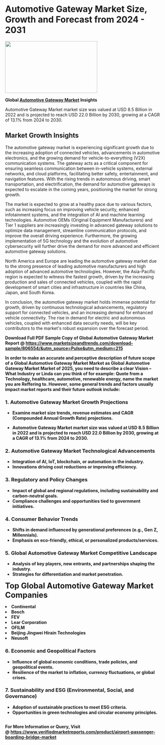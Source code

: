 <H1>Automotive Gateway Market Size, Growth and Forecast from 2024 - 2031</H1><img class="aligncenter size-medium wp-image-584254" src="https://thirdeyenews.in/wp-content/uploads/2024/09/Global-Market-Research-300x168.jpeg" alt="" width="300" height="168" /><p><strong>Global&nbsp;<a href="https://www.marketsizeandtrends.com/download-sample/806554/&amp;utm_source=Pulse&amp;utm_medium=215">Automotive Gateway Market</a> Insights</strong></p><p>Automotive Gateway Market market size was valued at USD 8.5 Billion in 2022 and is projected to reach USD 22.0 Billion by 2030, growing at a CAGR of 13.1% from 2024 to 2030.</p><p><h2>Market Growth Insights</h2> <p>The automotive gateway market is experiencing significant growth due to the increasing adoption of connected vehicles, advancements in automotive electronics, and the growing demand for vehicle-to-everything (V2X) communication systems. The gateway acts as a critical component for ensuring seamless communication between in-vehicle systems, external networks, and cloud platforms, facilitating better safety, entertainment, and navigation features. With the rising trends in autonomous driving, smart transportation, and electrification, the demand for automotive gateways is expected to escalate in the coming years, positioning the market for strong growth.</p> <p><strong></strong></p> <p>The market is expected to grow at a healthy pace due to various factors, such as increasing focus on improving vehicle security, enhanced infotainment systems, and the integration of AI and machine learning technologies. Automotive OEMs (Original Equipment Manufacturers) and Tier 1 suppliers are increasingly investing in advanced gateway solutions to optimize data management, streamline communication protocols, and improve the overall driving experience. Furthermore, the growing implementation of 5G technology and the evolution of automotive cybersecurity will further drive the demand for more advanced and efficient automotive gateway solutions.</p> <p>North America and Europe are leading the automotive gateway market due to the strong presence of leading automotive manufacturers and high adoption of advanced automotive technologies. However, the Asia-Pacific region is expected to witness the fastest growth, driven by the increasing production and sales of connected vehicles, coupled with the rapid development of smart cities and infrastructure in countries like China, Japan, and South Korea.</p> <p>In conclusion, the automotive gateway market holds immense potential for growth, driven by continuous technological advancements, regulatory support for connected vehicles, and an increasing demand for enhanced vehicle connectivity. The rise in demand for electric and autonomous vehicles, coupled with enhanced data security needs, will be key contributors to the market's robust expansion over the forecast period.</p> <p><strong></p><p><span class=""><strong>Download Full PDF Sample Copy of Global Automotive Gateway Market Report</strong> @ <a href="https://www.marketsizeandtrends.com/download-sample/806554/&amp;utm_source=Pulse&amp;utm_medium=215" target="_blank">https://www.marketsizeandtrends.com/download-sample/806554/&amp;utm_source=Pulse&amp;utm_medium=215</a></span></p><p>In order to make an accurate and perceptive description of future scope of a Global&nbsp;Automotive Gateway Market Market as Global&nbsp;Automotive Gateway Market Market of 2025, you need to describe a clear Vision &ndash; What Industry or Linda can you think of for example: Quote from a Technology, healthcare, automotive, renewable energy, name the market you are Reffering to. However, some general trends and factors usually impact market reports and their future outlook include:</p><h3>1.&nbsp;<strong>Automotive Gateway Market Growth Projections</strong></h3><ul><li>Examine market size trends, revenue estimates and CAGR (Compounded Annual Growth Rate) projections.</li><li><p>Automotive Gateway Market market size was valued at USD 8.5 Billion in 2022 and is projected to reach USD 22.0 Billion by 2030, growing at a CAGR of 13.1% from 2024 to 2030.</p></li></ul><h3>2.&nbsp;<strong>Automotive Gateway Market Technological Advancements</strong></h3><ul><li>Integration of AI, IoT, blockchain, or automation in the industry.</li><li>Innovations driving cost reductions or improving efficiency.</li></ul><h3>3.&nbsp;<strong>Regulatory and Policy Changes</strong></h3><ul><li>Impact of global and regional regulations, including sustainability and carbon-neutral goals.</li><li>Compliance challenges and opportunities tied to government initiatives.</li></ul><h3>4.&nbsp;<strong>Consumer Behavior Trends</strong></h3><ul><li>Shifts in demand influenced by generational preferences (e.g., Gen Z, Millennials).</li><li>Emphasis on eco-friendly, ethical, or personalized products/services.</li></ul><h3>5.&nbsp;<strong>Global Automotive Gateway Market Competitive Landscape</strong></h3><ul><li>Analysis of key players, new entrants, and partnerships shaping the industry.</li><li>Strategies for differentiation and market penetration.</li></ul><p data-pm-slice="1 1 []"><span style="color: inherit; font-family: inherit; font-size: 25px;">Top Global Automotive Gateway Market Companies</span></p><div class="" data-test-id=""><p><li>Continental</li><li> Bosch</li><li> FEV</li><li> Lear Corporation</li><li> OFILM</li><li> Beijing Jingwei Hirain Technologies</li><li> Neusoft</li></p></div><h3>6.&nbsp;<strong>Economic and Geopolitical Factors</strong></h3><ul><li>Influence of global economic conditions, trade policies, and geopolitical events.</li><li>Resilience of the market to inflation, currency fluctuations, or global crises.</li></ul><h3>7.&nbsp;<strong>Sustainability and ESG (Environmental, Social, and Governance)</strong></h3><ul><li>Adoption of sustainable practices to meet ESG criteria.</li><li>Opportunities in green technologies and circular economy principles.</li></ul><h2><strong style="font-size: 14px;">For More Information or Query, Visit @&nbsp;</strong><a style="background-color: #ffffff; font-size: 14px;" href="https://www.marketsizeandtrends.com/report/automotive-gateway-market/" target="_blank">https://www.verifiedmarketreports.com/product/airport-passenger-boarding-bridge-market</a></h2>
